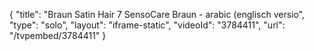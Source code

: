 {
    "title": "Braun Satin Hair 7 SensoCare Braun - arabic (englisch versio",
    "type": "solo",
    "layout": "iframe-static",
    "videoId": "3784411",
    "url": "\/tvpembed\/3784411"
}